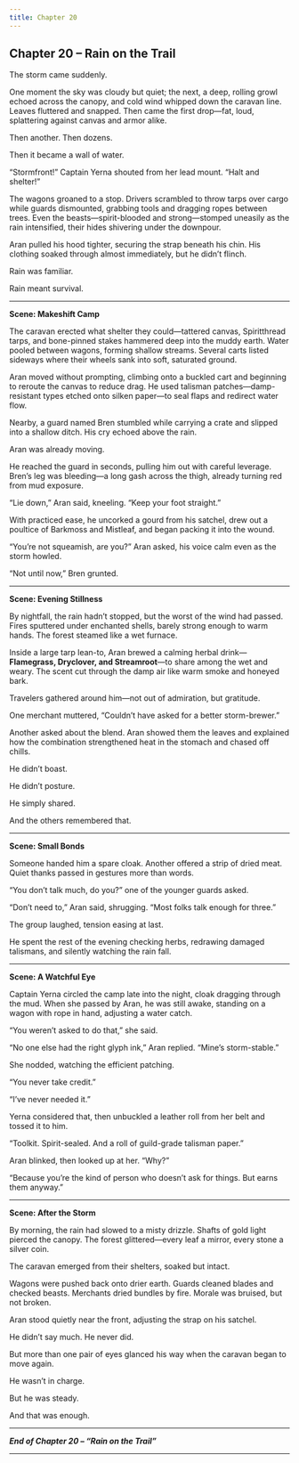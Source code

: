 ```yaml
---
title: Chapter 20
---
```



## **Chapter 20 – Rain on the Trail**

The storm came suddenly.

One moment the sky was cloudy but quiet; the next, a deep, rolling growl echoed across the canopy, and cold wind whipped down the caravan line. Leaves fluttered and snapped. Then came the first drop—fat, loud, splattering against canvas and armor alike.

Then another. Then dozens.

Then it became a wall of water.

“Stormfront!” Captain Yerna shouted from her lead mount. “Halt and shelter!”

The wagons groaned to a stop. Drivers scrambled to throw tarps over cargo while guards dismounted, grabbing tools and dragging ropes between trees. Even the beasts—spirit-blooded and strong—stomped uneasily as the rain intensified, their hides shivering under the downpour.

Aran pulled his hood tighter, securing the strap beneath his chin. His clothing soaked through almost immediately, but he didn’t flinch.

Rain was familiar.

Rain meant survival.

---

**Scene: Makeshift Camp**

The caravan erected what shelter they could—tattered canvas, Spiritthread tarps, and bone-pinned stakes hammered deep into the muddy earth. Water pooled between wagons, forming shallow streams. Several carts listed sideways where their wheels sank into soft, saturated ground.

Aran moved without prompting, climbing onto a buckled cart and beginning to reroute the canvas to reduce drag. He used talisman patches—damp-resistant types etched onto silken paper—to seal flaps and redirect water flow.

Nearby, a guard named Bren stumbled while carrying a crate and slipped into a shallow ditch. His cry echoed above the rain.

Aran was already moving.

He reached the guard in seconds, pulling him out with careful leverage. Bren’s leg was bleeding—a long gash across the thigh, already turning red from mud exposure.

“Lie down,” Aran said, kneeling. “Keep your foot straight.”

With practiced ease, he uncorked a gourd from his satchel, drew out a poultice of Barkmoss and Mistleaf, and began packing it into the wound.

“You’re not squeamish, are you?” Aran asked, his voice calm even as the storm howled.

“Not until now,” Bren grunted.

---

**Scene: Evening Stillness**

By nightfall, the rain hadn’t stopped, but the worst of the wind had passed. Fires sputtered under enchanted shells, barely strong enough to warm hands. The forest steamed like a wet furnace.

Inside a large tarp lean-to, Aran brewed a calming herbal drink—**Flamegrass, Dryclover, and Streamroot**—to share among the wet and weary. The scent cut through the damp air like warm smoke and honeyed bark.

Travelers gathered around him—not out of admiration, but gratitude.

One merchant muttered, “Couldn’t have asked for a better storm-brewer.”

Another asked about the blend. Aran showed them the leaves and explained how the combination strengthened heat in the stomach and chased off chills.

He didn’t boast.

He didn’t posture.

He simply shared.

And the others remembered that.

---

**Scene: Small Bonds**

Someone handed him a spare cloak. Another offered a strip of dried meat. Quiet thanks passed in gestures more than words.

“You don’t talk much, do you?” one of the younger guards asked.

“Don’t need to,” Aran said, shrugging. “Most folks talk enough for three.”

The group laughed, tension easing at last.

He spent the rest of the evening checking herbs, redrawing damaged talismans, and silently watching the rain fall.

---

**Scene: A Watchful Eye**

Captain Yerna circled the camp late into the night, cloak dragging through the mud. When she passed by Aran, he was still awake, standing on a wagon with rope in hand, adjusting a water catch.

“You weren’t asked to do that,” she said.

“No one else had the right glyph ink,” Aran replied. “Mine’s storm-stable.”

She nodded, watching the efficient patching.

“You never take credit.”

“I’ve never needed it.”

Yerna considered that, then unbuckled a leather roll from her belt and tossed it to him.

“Toolkit. Spirit-sealed. And a roll of guild-grade talisman paper.”

Aran blinked, then looked up at her. “Why?”

“Because you’re the kind of person who doesn’t ask for things. But earns them anyway.”

---

**Scene: After the Storm**

By morning, the rain had slowed to a misty drizzle. Shafts of gold light pierced the canopy. The forest glittered—every leaf a mirror, every stone a silver coin.

The caravan emerged from their shelters, soaked but intact.

Wagons were pushed back onto drier earth. Guards cleaned blades and checked beasts. Merchants dried bundles by fire. Morale was bruised, but not broken.

Aran stood quietly near the front, adjusting the strap on his satchel.

He didn’t say much. He never did.

But more than one pair of eyes glanced his way when the caravan began to move again.

He wasn’t in charge.

But he was steady.

And that was enough.

---

***End of Chapter 20 – “Rain on the Trail”***

---
